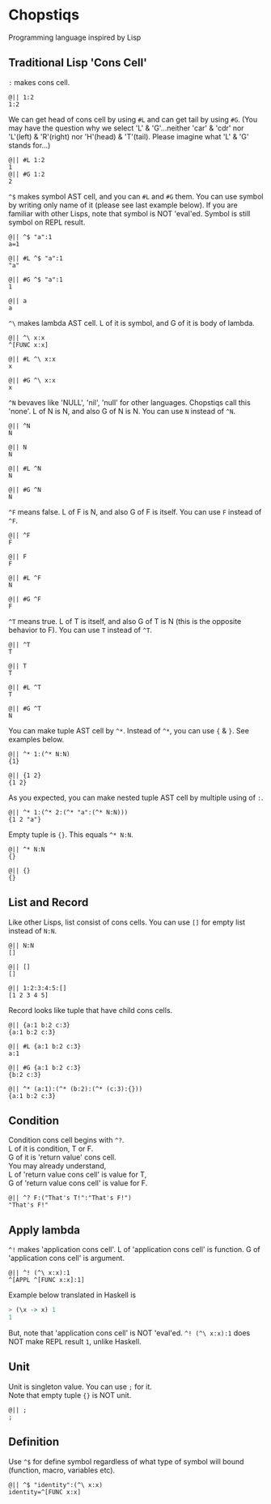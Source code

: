 # Chopstiqs
Programming language inspired by Lisp

## Traditional Lisp 'Cons Cell'

`:` makes cons cell.

```
@|| 1:2
1:2
```

We can get head of cons cell by using `#L`
and can get tail by using `#G`.
(You may have the question why we select 'L' & 'G'...neither 'car' & 'cdr' nor 'L'(left) & 'R'(right) nor 'H'(head) & 'T'(tail). Please imagine what 'L' & 'G' stands for...)

```
@|| #L 1:2
1
@|| #G 1:2
2
```

`^$` makes symbol AST cell, and you can `#L` and `#G` them. You can use symbol by writing only name of it (please see last example below). If you are familiar with other Lisps, note that symbol is NOT 'eval'ed. Symbol is still symbol on REPL result.

```
@|| ^$ "a":1
a=1

@|| #L ^$ "a":1
"a"

@|| #G ^$ "a":1
1

@|| a
a
```

`^\` makes lambda AST cell. L of it is symbol, and G of it is body of lambda.

```
@|| ^\ x:x
^[FUNC x:x]

@|| #L ^\ x:x
x

@|| #G ^\ x:x
x
```

`^N` bevaves like 'NULL', 'nil', 'null' for other languages.
Chopstiqs call this 'none'.
L of N is N, and also G of N is N.
You can use `N` instead of `^N`.

```
@|| ^N
N

@|| N
N

@|| #L ^N
N

@|| #G ^N
N
```

`^F` means false.
L of F is N, and also G of F is itself.
You can use `F` instead of `^F`.

```
@|| ^F
F

@|| F
F

@|| #L ^F
N

@|| #G ^F
F
```

`^T` means true.
L of T is itself, and also G of T is N
(this is the opposite behavior to F).
You can use `T` instead of `^T`.

```
@|| ^T
T

@|| T
T

@|| #L ^T
T

@|| #G ^T
N
```

You can make tuple AST cell by `^*`. Instead of `^*`, you can use `{` & `}`. See examples below.

```
@|| ^* 1:(^* N:N)
{1}

@|| {1 2}
{1 2}
```

As you expected, you can make nested tuple AST cell by multiple using of `:`.

```
@|| ^* 1:(^* 2:(^* "a":(^* N:N)))
{1 2 "a"}
```

Empty tuple is `{}`. This equals `^* N:N`.

```
@|| ^* N:N
{}

@|| {}
{}
```

## List and Record
Like other Lisps, list consist of cons cells.
You can use `[]` for empty list instead of `N:N`.
```
@|| N:N
[]

@|| []
[]

@|| 1:2:3:4:5:[]
[1 2 3 4 5]
```

Record looks like tuple that have child cons cells.

```
@|| {a:1 b:2 c:3}
{a:1 b:2 c:3}

@|| #L {a:1 b:2 c:3}
a:1

@|| #G {a:1 b:2 c:3}
{b:2 c:3}

@|| ^* (a:1):(^* (b:2):(^* (c:3):{}))
{a:1 b:2 c:3}
```

## Condition

Condition cons cell begins with `^?`.<br>
L of it is condition, T or F.<br>
G of it is 'return value' cons cell.<br>
You may already understand,<br>
L of 'return value cons cell' is value for T,<br>
G of 'return value cons cell' is value for F.

```
@|| ^? F:("That's T!":"That's F!")
"That's F!"

```

## Apply lambda

`^!` makes 'application cons cell'.
L of 'application cons cell' is function.
G of 'application cons cell' is argument.

```
@|| ^! (^\ x:x):1
^[APPL ^[FUNC x:x]:1]
```

Example below translated in Haskell is

``` Haskell
> (\x -> x) 1
1
```

But, note that 'application cons cell' is NOT 'eval'ed.
`^! (^\ x:x):1` does NOT make REPL result `1`, unlike Haskell.


## Unit

Unit is singleton value. You can use `;` for it.<br>
Note that empty tuple `{}` is NOT unit.

```
@|| ;
;
```

## Definition

Use `^$` for define symbol regardless of what type of symbol will bound (function, macro, variables  etc).

```
@|| ^$ "identity":(^\ x:x)
identity=^[FUNC x:x]
```
